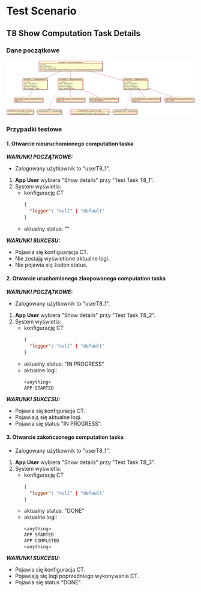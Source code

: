 # Test Scenario

## T8 Show Computation Task Details

### Dane początkowe

![T8_in](data/T8_in.svg)

### Przypadki testowe

#### 1. Otwarcie nieuruchomionego computation taska

___WARUNKI POCZĄTKOWE:___

- Zalogowany użytkownik to "userT8_1".

1. __App User__ wybiera "Show details" przy "Test Task T8_1".
2. System wyświetla:
    - konfigurację CT
      ```json
      {
        "logger": "null" | "default"
      }
      ```
    - aktualny status: ""
    

___WARUNKI SUKCESU:___

- Pojawia się konfiguaracja CT.
- Nie zostają wyświetlone aktualne logi.
- Nie pojawia się żaden status.

#### 2. Otwarcie uruchomionego zloopowanego computation taska

___WARUNKI POCZĄTKOWE:___

- Zalogowany użytkownik to "userT8_1".

1. __App User__ wybiera "Show details" przy "Test Task T8_2".
2. System wyświetla:
    - konfigurację CT
      ```json
      {
        "logger": "null" | "default"
      }
      ```
    - aktualny status: "IN PROGRESS"
    - aktualne logi:
        ```
        <anything>
        APP STARTED
        ```

___WARUNKI SUKCESU:___

- Pojawia się konfiguracja CT.
- Pojawiają się aktualne logi.
- Pojawia się status "IN PROGRESS".

#### 3. Otwarcie zakończonego computation taska

- Zalogowany użytkownik to "userT8_1".

1. __App User__ wybiera "Show details" przy "Test Task T8_3".
2. System wyświetla:
    - konfigurację CT
      ```json
      {
        "logger": "null" | "default"
      }
      ```
    - aktualny status: "DONE"
    - aktualne logi:
        ```
        <anything>
        APP STARTED
        APP COMPLETED
        <anything>
        ```
    

___WARUNKI SUKCESU:___

- Pojawia się konfiguracja CT.
- Pojawiają się logi poprzedniego wykonywania CT.
- Pojawia się status "DONE".
